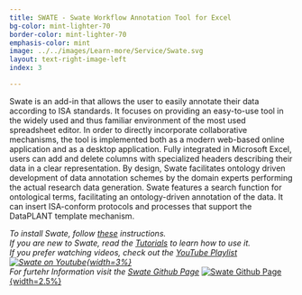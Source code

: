 ```yaml
---
title: SWATE - Swate Workflow Annotation Tool for Excel
bg-color: mint-lighter-70
border-color: mint-lighter-70
emphasis-color: mint
image: ../../images/Learn-more/Service/Swate.svg
layout: text-right-image-left
index: 3

---
```


Swate is an add-in that allows the user to easily annotate their data according to ISA standards. It focuses on providing an easy-to-use tool in the widely used and thus familiar environment of the most used spreadsheet editor. In order to directly incorporate collaborative mechanisms, the tool is implemented both as a modern web-based online application and as a desktop application. Fully integrated in Microsoft Excel, users can add and delete columns with specialized headers describing their data in a clear representation. By design, Swate facilitates ontology driven development of data annotation schemes by the domain experts performing the actual research data generation. Swate features a search function for ontological terms, facilitating an ontology-driven annotation of the data. It can insert ISA-conform protocols and processes that support the DataPLANT template mechanism.  

*To install Swate, follow [these](https://github.com/nfdi4plants/Swate#installuse) instructions.*  
*If you are new to Swate, read the [Tutorials](https://github.com/nfdi4plants/Swate/wiki/Tutorials-for-Swate) to learn how to use it.*  
*If you prefer watching videos, check out the [YouTube Playlist](https://www.youtube.com/playlist?list=PLi6d1LSow4XDPWlwggHuVQ3ynww1MA4Xz)* *[![Swate on Youtube](../../images/Emojis/Youtube-red.svg "Swate on Youtube"){width=3%}](https://www.youtube.com/playlist?list=PLi6d1LSow4XDPWlwggHuVQ3ynww1MA4Xz)*  
*For furtehr Information visit the [Swate Github Page](https://github.com/nfdi4plants/Swate)* [![Swate Github Page](../../images/Emojis/Github-black.svg "Templates"){width=2.5%}](https://github.com/nfdi4plants/Swate) 